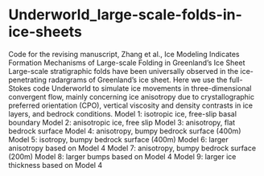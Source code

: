 # Underworld_large-scale-folds-in-ice-sheets
Code for the revising manuscript, Zhang et al., Ice Modeling Indicates Formation Mechanisms of Large-scale Folding in Greenland’s Ice Sheet
Large-scale stratigraphic folds have been universally observed in the ice-penetrating radargrams of Greenland’s ice sheet. 
Here we use the full-Stokes code Underworld to simulate ice movements in three-dimensional convergent flow, mainly concerning ice anisotropy due to crystallographic preferred orientation (CPO), vertical viscosity and density contrasts in ice layers, and bedrock conditions.
Model 1: isotropic ice, free-slip basal boundary
Model 2: anisotropic ice, free slip
Model 3: anisotropy, flat bedrock surface
Model 4: anisotropy, bumpy bedrock surface (400m)
Model 5: isotropy, bumpy bedrock surface (400m)
Model 6: larger anisotropy based on Model 4
Model 7: anisotropy, bumpy bedrock surface (200m)
Model 8: larger bumps based on Model 4
Model 9: larger ice thickness based on Model 4

